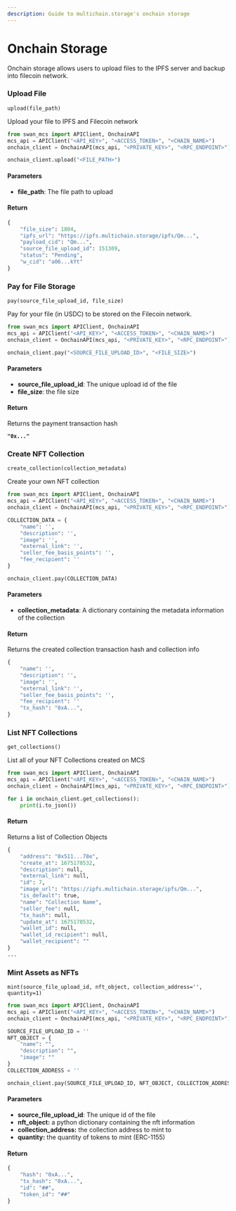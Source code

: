 ```yaml
---
description: Guide to multichain.storage's onchain storage
---
```


# Onchain Storage

Onchain storage allows users to upload files to the IPFS server and backup into filecoin network.

### Upload File

`upload(file_path)`

Upload your file to IPFS and Filecoin network

```python
from swan_mcs import APIClient, OnchainAPI
mcs_api = APIClient("<API_KEY>", "<ACCESS_TOKEN>", "<CHAIN_NAME>")
onchain_client = OnchainAPI(mcs_api, "<PRIVATE_KEY>", "<RPC_ENDPOINT>")

onchain_client.upload("<FILE_PATH>")
```

#### Parameters

* **file\_path**: The file path to upload

#### Return

```python
{
    "file_size": 1804,
    "ipfs_url": "https://ipfs.multichain.storage/ipfs/Qm...",
    "payload_cid": "Qm...",
    "source_file_upload_id": 151309,
    "status": "Pending",
    "w_cid": "a06...kYt"
}
```

### Pay for File Storage

`pay(source_file_upload_id, file_size)`

Pay for your file (in USDC) to be stored on the Filecoin network.

```python
from swan_mcs import APIClient, OnchainAPI
mcs_api = APIClient("<API_KEY>", "<ACCESS_TOKEN>", "<CHAIN_NAME>")
onchain_client = OnchainAPI(mcs_api, "<PRIVATE_KEY>", "<RPC_ENDPOINT>")

onchain_client.pay("<SOURCE_FILE_UPLOAD_ID>", "<FILE_SIZE>")
```

#### Parameters

* **source\_file\_upload\_id**: The unique upload id of the file
* **file\_size**: the file size

#### Return

Returns the payment transaction hash

<pre class="language-python"><code class="lang-python"><strong>"0x..."
</strong></code></pre>

### Create NFT Collection

`create_collection(collection_metadata)`

Create your own NFT collection

```python
from swan_mcs import APIClient, OnchainAPI
mcs_api = APIClient("<API_KEY>", "<ACCESS_TOKEN>", "<CHAIN_NAME>")
onchain_client = OnchainAPI(mcs_api, "<PRIVATE_KEY>", "<RPC_ENDPOINT>")

COLLECTION_DATA = {
    "name": '',
    "description": '',
    "image": '',
    "external_link": '',
    "seller_fee_basis_points": '',
    "fee_recipient": '' 
}

onchain_client.pay(COLLECTION_DATA)
```

#### Parameters

* **collection\_metadata**: A dictionary containing the metadata information of the collection

#### Return

Returns the created collection transaction hash and collection info

```python
{
    "name": '',
    "description": '',
    "image": '',
    "external_link": '',
    "seller_fee_basis_points": '',
    "fee_recipient": '' 
    "tx_hash": "0xA...",
}
```

### List NFT Collections

`get_collections()`

List all of your NFT Collections created on MCS

```python
from swan_mcs import APIClient, OnchainAPI
mcs_api = APIClient("<API_KEY>", "<ACCESS_TOKEN>", "<CHAIN_NAME>")
onchain_client = OnchainAPI(mcs_api, "<PRIVATE_KEY>", "<RPC_ENDPOINT>")

for i in onchain_client.get_collections():
    print(i.to_json())
```

#### Return

Returns a list of Collection Objects

```python
{
    "address": "0x511...78e",
    "create_at": 1675178532,
    "description": null,
    "external_link": null,
    "id": 7,
    "image_url": "https://ipfs.multichain.storage/ipfs/Qm...",
    "is_default": true,
    "name": "Collection Name",
    "seller_fee": null,
    "tx_hash": null,
    "update_at": 1675178532,
    "wallet_id": null,
    "wallet_id_recipient": null,
    "wallet_recipient": ""
}
...
```

### Mint Assets as NFTs

`mint(source_file_upload_id, nft_object, collection_address='', quantity=1)`

```python
from swan_mcs import APIClient, OnchainAPI
mcs_api = APIClient("<API_KEY>", "<ACCESS_TOKEN>", "<CHAIN_NAME>")
onchain_client = OnchainAPI(mcs_api, "<PRIVATE_KEY>", "<RPC_ENDPOINT>")

SOURCE_FILE_UPLOAD_ID = ''
NFT_OBJECT = {
    "name": "",
    "description": "",
    "image": ""
}
COLLECTION_ADDRESS = ''

onchain_client.pay(SOURCE_FILE_UPLOAD_ID, NFT_OBJECT, COLLECTION_ADDRESS)
```

#### Parameters

* **source\_file\_upload\_id**: The unique id of the file
* **nft\_object:** a python dictionary containing the nft information
* **collection\_address:** the collection address to mint to
* **quantity:** the quantity of tokens to mint (ERC-1155)&#x20;

#### Return

```python
{
    "hash": "0xA...",
    "tx_hash": "0xA...",
    "id": "##",
    "token_id": "##"
}
```
